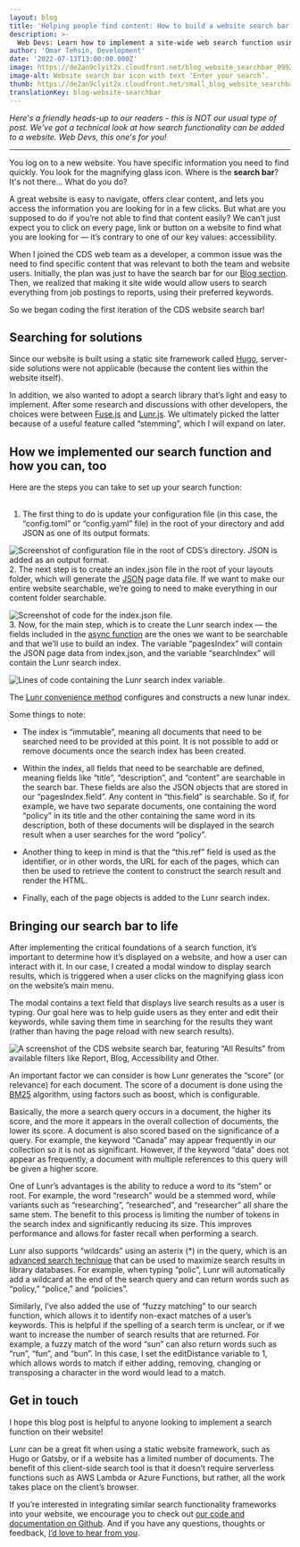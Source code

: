 ```yaml
---
layout: blog
title: 'Helping people find content: How to build a website search bar'
description: >-
  Web Devs: Learn how to implement a site-wide web search function using Lunr’s “stemming” feature. It makes website content easier to find / more accessible! 
author: 'Omar Tehsin, Development'
date: '2022-07-13T13:00:00.000Z'
image: https://de2an9clyit2x.cloudfront.net/blog_website_searchbar_0992ac5244.jpg
image-alt: Website search bar icon with text ‘Enter your search’.
thumb: https://de2an9clyit2x.cloudfront.net/small_blog_website_searchbar_0992ac5244.jpg
translationKey: blog-website-searchbar
---
```

*Here's a friendly heads-up to our readers - this is NOT our usual type of post. We've got a technical look at how search functionality can be added to a website. Web Devs, this one's for you!*

---

You log on to a new website. You have specific information you need to find quickly. You look for the magnifying glass icon. Where is the **search bar**? It's not there... What do you do? 

A great website is easy to navigate, offers clear content, and lets you access the information you are looking for in a few clicks. But what are you supposed to do if you’re not able to find that content easily? We can’t just expect you to click on every page, link or button on a website to find what you are looking for  — it’s contrary to one of our key values: accessibility.

When I joined the CDS web team as a developer, a common issue was the need to find specific content that was relevant to both the team and website users. Initially, the plan was just to have the search bar for our [Blog section](https://digital.canada.ca/blog/). Then, we realized that making it site wide would allow users to search everything from job postings to reports, using their preferred keywords.

So we began coding the first iteration of the CDS website search bar!

## **Searching for solutions**

Since our website is built using a static site framework called [Hugo](https://gohugo.io/commands/hugo_server/), server-side solutions were not applicable (because the content lies within the website itself). 

In addition, we also wanted to adopt a search library that’s light and easy to implement. After some research and discussions with other developers, the choices were between [Fuse.js](https://fusejs.io/) and [Lunr.js](https://lunrjs.com/). We ultimately picked the latter because of a useful feature called “stemming”, which I will expand on later.

## **How we implemented our search function and how you can, too**

Here are the steps you can take to set up your search function: 
<br>
<br>
1. The first thing to do is update your configuration file (in this case, the “config.toml” or “config.yaml” file) in the root of your directory and add JSON as one of its output formats.

![Screenshot of configuration file in the root of CDS’s directory. JSON is added as an output format.](https://de2an9clyit2x.cloudfront.net/img1_blog_website_searchbar_5850c10f92.jpg) 
<br>
2. The next step is to create an index.json file in the root of your layouts folder, which will generate the [JSON](https://developer.mozilla.org/en-US/docs/Learn/JavaScript/Objects/JSON) page data file. If we want to make our entire website searchable, we’re going to need to make everything in our content folder searchable.

![Screenshot of code for the index.json file.](https://de2an9clyit2x.cloudfront.net/img2_blog_website_searchbar_d303e02f95.jpg)
<br>
3.  Now, for the main step, which is to create the Lunr search index — the fields included in the [async function](https://developer.mozilla.org/en-US/docs/Web/JavaScript/Reference/Statements/async_function) are the ones we want to be searchable and that we’ll use to build an index. The variable “pagesIndex” will contain the JSON page data from index.json, and the variable “searchIndex” will contain the Lunr search index.

![Lines of code containing the Lunr search index variable.](https://de2an9clyit2x.cloudfront.net/img3_blog_website_searchbar_574e13f106.jpg)

The [Lunr convenience method](https://lunrjs.com/docs/lunr.html) configures and constructs a new lunar index. 

Some things to note:

* The index is “immutable”, meaning all documents that need to be searched need to be provided at this point. It is not possible to add or remove documents once the search index has been created.

* Within the index, all fields that need to be searchable are defined, meaning fields like “title”, “description”, and “content” are searchable in the search bar. These fields are also the JSON objects that are stored in our “pagesIndex.field”. Any content in “this.field” is searchable. So if, for example, we have two separate documents, one containing the word “policy” in its title and the other containing the same word in its description, both of these documents will be displayed in the search result when a user searches for the word “policy”.  

* Another thing to keep in mind is that the “this.ref” field is used as the identifier, or in other words, the URL for each of the pages, which can then be used to retrieve the content to construct the search result and render the HTML.

* Finally, each of the page objects is added to the Lunr search index.

## **Bringing our search bar to life**

After implementing the critical foundations of a search function, it’s important to determine how it’s displayed on a website, and how a user can interact with it. In our case, I created a modal window to display search results, which is triggered when a user clicks on the magnifying glass icon on the website’s main menu. 

The modal contains a text field that displays live search results as a user is typing. Our goal here was to help guide users as they enter and edit their keywords, while saving them time in searching for the results they want (rather than having the page reload with new search results). 

![A screenshot of the CDS website search bar, featuring “All Results” from available filters like Report, Blog, Accessibility and Other.](https://de2an9clyit2x.cloudfront.net/img4_blog_website_searchbar_734cac2360.jpg)

An important factor we can consider is how Lunr generates the “score” (or relevance) for each document. The score of a document is done using the [BM25](https://en.wikipedia.org/wiki/Okapi_BM25) algorithm, using factors such as boost, which is configurable. 

Basically, the more a search query occurs in a document, the higher its score, and the more it appears in the overall collection of documents, the lower its score. A document is also scored based on the significance of a query. For example, the keyword “Canada” may appear frequently in our collection so it is not as significant. However, if the keyword “data” does not appear as frequently, a document with multiple references to this query will be given a higher score.

One of Lunr’s advantages is the ability to reduce a word to its “stem” or root. For example, the word “research” would be a stemmed word, while variants such as “researching”, “researched”, and “researcher” all share the same stem. The benefit to this process is limiting the number of tokens in the search index and significantly reducing its size. This improves performance and allows for faster recall when performing a search.

Lunr also supports “wildcards” using an asterix (*) in the query, which is an [advanced search technique](https://apus.libanswers.com/faq/2235#:~:text=The%20wildcard%20is%20an%20advanced,specify%20any%20number%20of%20characters) that can be used to maximize search results in library databases. For example, when typing “polic”, Lunr will automatically add a wildcard at the end of the search query and can return words such as “policy,” “police,” and “policies”. 

Similarly, I’ve also added the use of “fuzzy matching” to our search function, which allows it to identify non-exact matches of a user’s keywords. This is helpful if the spelling of a search term is unclear, or if we want to increase the number of search results that are returned. For example, a fuzzy match of the word “sun” can also return words such as “run”, “fun”, and “bun”. In this case, I set the editDistance variable to 1, which allows words to match if either adding, removing, changing or transposing a character in the word would lead to a match.

## **Get in touch** 

I hope this blog post is helpful to anyone looking to implement a search function on their website!

Lunr can be a great fit when using a static website framework, such as Hugo or Gatsby, or if a website has a limited number of documents. The benefit of this client-side search tool is that it doesn’t require serverless functions such as AWS Lambda or Azure Functions, but rather, all the work takes place on the client’s browser.

If you’re interested in integrating similar search functionality frameworks into your website, we encourage you to check out [our code and documentation on Github](https://github.com/cds-snc/digital-canada-ca). And if you have any questions, thoughts or feedback, [I’d love to hear from you](mailto:omar.tehsin@tbs-sct.gc.ca).



